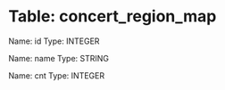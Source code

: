 Table: concert_region_map
=========================

Name: id
Type: INTEGER

Name: name
Type: STRING

Name: cnt
Type: INTEGER

